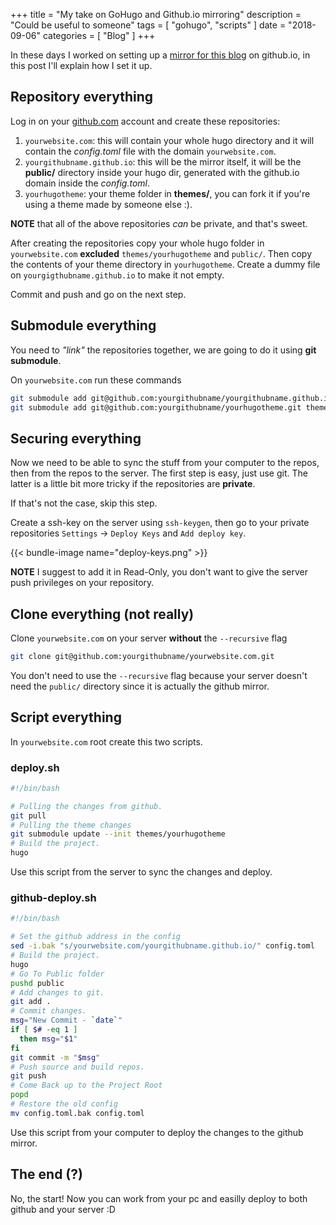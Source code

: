 +++
title = "My take on GoHugo and Github.io mirroring"
description = "Could be useful to someone"
tags = [ "gohugo", "scripts" ]
date = "2018-09-06"
categories = [ "Blog" ]
+++

In these days I worked on setting up a
[mirror for this blog](https://antipatico.github.io) on github.io, in this
post I'll explain how I set it up.

## Repository everything
Log in on your [github.com](https://github.com) account and create these
repositories:

1. `yourwebsite.com`: this will contain your whole hugo directory and it will
   contain the *config.toml* file with the domain `yourwebsite.com`.
2. `yourgithubname.github.io`: this will be the mirror itself, it will be the
   **public/** directory inside your hugo dir, generated with the github.io
   domain inside the *config.toml*.
3. `yourhugotheme`: your theme folder in **themes/**, you can fork it if you're
   using a theme made by someone else :).

**NOTE** that all of the above repositories *can* be private, and that's sweet.

After creating the repositories copy your whole hugo folder in `yourwebsite.com`
**excluded** `themes/yourhugotheme` and `public/`.
Then copy the contents of your theme directory in `yourhugotheme`.
Create a dummy file on `yourgigthubname.github.io` to make it not empty.

Commit and push and go on the next step.

## Submodule everything
You need to *"link"* the repositories together, we are going to do it using
**git submodule**.

On `yourwebsite.com` run these commands
```bash
git submodule add git@github.com:yourgithubname/yourgithubname.github.io.git public
git submodule add git@github.com:yourgithubname/yourhugotheme.git themes/yourhugotheme
```

## Securing everything
Now we need to be able to sync the stuff from your computer to the repos, then
from the repos to the server. The first step is easy, just use git. The latter
is a little bit more tricky if the repositories are **private**.

If that's not the case, skip this step.

Create a ssh-key on the server using `ssh-keygen`, then go to your private
repositories `Settings` -> `Deploy Keys` and `Add deploy key`.

{{< bundle-image name="deploy-keys.png" >}}

**NOTE** I suggest to add it in Read-Only, you don't want to give the server
push privileges on your repository.

## Clone everything (not really)
Clone `yourwebsite.com` on your server **without** the `--recursive` flag
```bash
git clone git@github.com:yourgithubname/yourwebsite.com.git
```

You don't need to use the `--recursive` flag because your server doesn't need
the `public/` directory since it is actually the github mirror.

## Script everything
In `yourwebsite.com` root create this two scripts.

### deploy.sh
```bash
#!/bin/bash

# Pulling the changes from github.
git pull
# Pulling the theme changes
git submodule update --init themes/yourhugotheme
# Build the project.
hugo
```
Use this script from the server to sync the changes and deploy.

### github-deploy.sh
```bash
#!/bin/bash

# Set the github address in the config
sed -i.bak "s/yourwebsite.com/yourgithubname.github.io/" config.toml
# Build the project.
hugo 
# Go To Public folder
pushd public
# Add changes to git.
git add .
# Commit changes.
msg="New Commit - `date`"
if [ $# -eq 1 ]
  then msg="$1"
fi
git commit -m "$msg"
# Push source and build repos.
git push
# Come Back up to the Project Root
popd
# Restore the old config
mv config.toml.bak config.toml
```
Use this script from your computer to deploy the changes to the github mirror.

## The end (?)
No, the start! Now you can work from your pc and easilly deploy to both github
and your server :D

